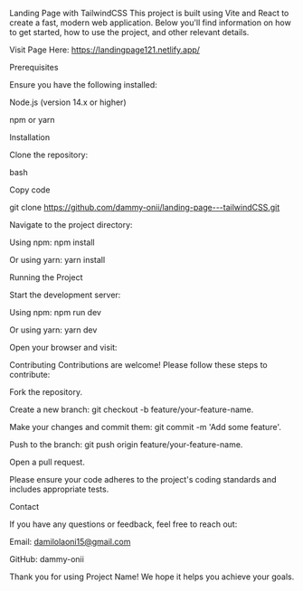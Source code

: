 Landing Page with TailwindCSS
This project is built using Vite and React to create a fast, modern web application. Below you'll find information on how to get started, how to use the project, and other relevant details.

Visit Page Here: https://landingpage121.netlify.app/


Prerequisites

Ensure you have the following installed:


Node.js (version 14.x or higher)

npm or yarn

Installation

Clone the repository:


bash

Copy code

git clone https://github.com/dammy-onii/landing-page---tailwindCSS.git

Navigate to the project directory:


Using npm: npm install

Or using yarn: yarn install

Running the Project

Start the development server:

Using npm: npm run dev

Or using yarn: yarn dev

Open your browser and visit:


Contributing
Contributions are welcome! Please follow these steps to contribute:


Fork the repository.

Create a new branch: git checkout -b feature/your-feature-name.

Make your changes and commit them: git commit -m 'Add some feature'.

Push to the branch: git push origin feature/your-feature-name.

Open a pull request.

Please ensure your code adheres to the project's coding standards and includes appropriate tests.



Contact

If you have any questions or feedback, feel free to reach out:

Email: damilolaoni15@gmail.com

GitHub: dammy-onii

Thank you for using Project Name! We hope it helps you achieve your goals.

